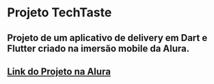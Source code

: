 # Projeto TechTaste

<h2>
Projeto de um aplicativo de delivery em Dart e Flutter criado na imersão mobile da Alura.
</h2>

## [Link do Projeto na Alura](https://www.alura.com.br/imersao-mobile/aula01-mobile?utm_campaign=11569154-%5BImers%C3%A3o%20Mobile%5D%20Semana%20de%20Aulas&utm_medium=email&_hsenc=p2ANqtz-_cBwABMVjA9y04hD3QZOXF4LG6QKj-xsxfHatS4Mr0WhMiaZJlRVIJJI667RH9wHNp1phIv5KO7yC74Q0SA0lImlgZhw&_hsmi=356673192&utm_content=356673192)